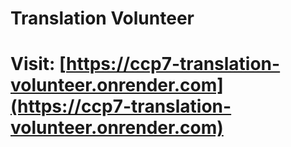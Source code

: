 # Translation Volunteer
# Visit: [https://ccp7-translation-volunteer.onrender.com](https://ccp7-translation-volunteer.onrender.com)
